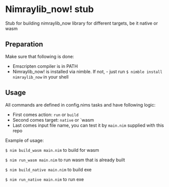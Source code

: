 # Nimraylib_now! stub
Stub for building nimraylib_now library for different targets, be it native or wasm

## Preparation
Make sure that following is done:
- Emscripten compiler is in PATH
- Nimraylib_now! is installed via nimble. If not, - just run `$ nimble install nimraylib_now` in your shell

## Usage
All commands are defined in config.nims tasks and have following logic:
- First comes action: `run` or `build`
- Second comes target: `native` or `wasm
- Last comes input file name, you can test it by `main.nim` supplied with this repo

Example of usage:

`$ nim build_wasm main.nim` to build for wasm

`$ nim run_wasm main.nim` to run wasm that is already built

`$ nim build_native main.nim` to build exe

`$ nim run_native main.nim` to run exe
